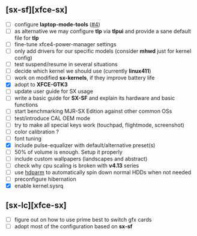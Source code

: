 ## [sx-sf][xfce-sx]

- [ ] configure **laptop-mode-tools** ([#4](https://github.com/philmmanjaro/project-sx/issues/4))
- [ ] as alternative we may configure **tlp** via **tlpui** and provide a sane default file for **tlp**
- [ ] fine-tune xfce4-power-manager settings
- [ ] only add drivers for our specific models (consider **mhwd** just for kernel config)
- [ ] test suspend/resume in several situations
- [ ] decide which kernel we should use (currently **linux411**)
- [ ] work on modified **sx-kernels**, if they improve battery life
- [x] adopt to **XFCE-GTK3**
- [ ] update user guide for SX usage
- [ ] write a basic guide for **SX-SF** and explain its hardware and basic functions
- [ ] start benchmarking MJR-SX Edition against other common OSs
- [ ] test/introduce CAL OEM mode
- [ ] try to make all special keys work (touchpad, flightmode, screenshot)
- [ ] color calibration ?
- [ ] font tuning
- [x] include pulse-equalizer with default/alternative preset(s)
- [ ] 50% of volume is enough. Setup it properly
- [ ] include custom wallpapers (landscapes and abstract)
- [ ] check why cpu scaling is broken with **v4.13** series
- [ ] use [hdparm](https://wiki.archlinux.org/index.php/hdparm) to automatically spin down normal HDDs when not needed
- [ ] preconfigure hibernation
- [x] enable kernel.sysrq

## [sx-lc][xfce-sx]
- [ ] figure out on how to use prime best to switch gfx cards
- [ ] adopt most of the configuration based on **sx-sf**

